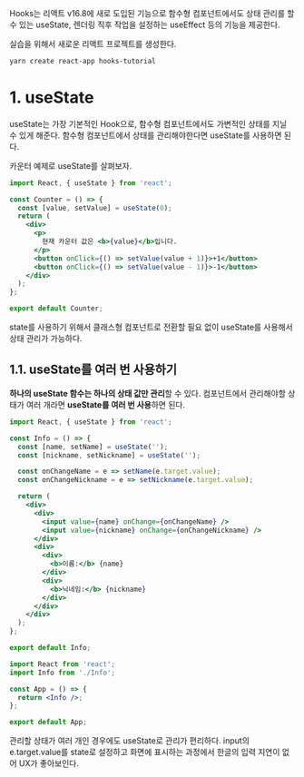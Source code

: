 Hooks는 리액트 v16.8에 새로 도입된 기능으로 함수형 컴포넌트에서도 상태 관리를 할 수 있는 useState, 렌더링 직후 작업을 설정하는 useEffect 등의 기능을 제공한다.

실습을 위해서 새로운 리액트 프로젝트를 생성한다.

```bash
yarn create react-app hooks-tutorial
```

# 1. useState

useState는 가장 기본적인 Hook으로, 함수형 컴포넌트에서도 가변적인 상태를 지닐 수 있게 해준다. 함수형 컴포넌트에서 상태를 관리해야한다면 useState를 사용하면 된다.

카운터 예제로 useState를 살펴보자.

```jsx
import React, { useState } from 'react';

const Counter = () => {
  const [value, setValue] = useState(0);
  return (
    <div>
      <p>
        현재 카운터 값은 <b>{value}</b>입니다.
      </p>
      <button onClick={() => setValue(value + 1)}>+1</button>
      <button onClick={() => setValue(value - 1)}>-1</button>
    </div>
  );
};

export default Counter;
```

state를 사용하기 위해서 클래스형 컴포넌트로 전환할 필요 없이 useState를 사용해서 상태 관리가 가능하다.

## 1.1. useState를 여러 번 사용하기

**하나의 useState 함수는 하나의 상태 값만 관리**할 수 있다. 컴포넌트에서 관리해야할 상태가 여러 개라면 **useState를 여러 번 사용**하면 된다.

```jsx
import React, { useState } from 'react';

const Info = () => {
  const [name, setName] = useState('');
  const [nickname, setNickname] = useState('');

  const onChangeName = e => setName(e.target.value);
  const onChangeNickname = e => setNickname(e.target.value);

  return (
    <div>
      <div>
        <input value={name} onChange={onChangeName} />
        <input value={nickname} onChange={onChangeNickname} />
      </div>
      <div>
        <div>
          <b>이름:</b> {name}
        </div>
        <div>
          <b>닉네임:</b> {nickname}
        </div>
      </div>
    </div>
  );
};

export default Info;
```

```jsx
import React from 'react';
import Info from './Info';

const App = () => {
  return <Info />;
};

export default App;
```

관리할 상태가 여러 개인 경우에도 useState로 관리가 편리하다. input의 e.target.value를 state로 설정하고 화면에 표시하는 과정에서 한글의 입력 지연이 없어 UX가 좋아보인다.



